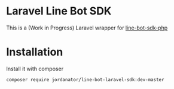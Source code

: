 # **Laravel Line Bot SDK**

This is a (Work in Progress) Laravel wrapper for [line-bot-sdk-php](https://github.com/line/line-bot-sdk-php)
 
# **Installation**

Install it with composer

`composer require jordanator/line-bot-laravel-sdk:dev-master`
